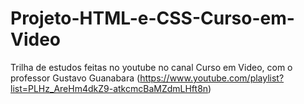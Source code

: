 # Projeto-HTML-e-CSS-Curso-em-Video
Trilha de estudos feitas no youtube no canal Curso em Video, com o professor Gustavo Guanabara
(https://www.youtube.com/playlist?list=PLHz_AreHm4dkZ9-atkcmcBaMZdmLHft8n)

